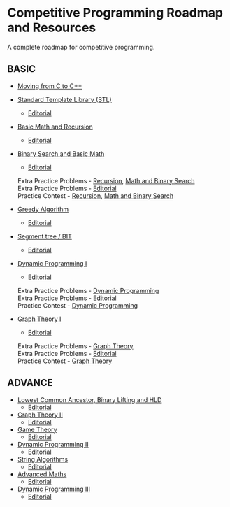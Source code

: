 # Competitive Programming Roadmap and Resources
A complete roadmap for competitive programming.

## BASIC

- [Moving from C to C++](/Basic/moving-from-c-to-cpp.md)
- [Standard Template Library (STL)](/Basic/stl-cpp.md)
  - [Editorial](/Basic/stl-recursive-and-basic-math-editorials.md)
- [Basic Math and Recursion](/Basic/Recursion-and-Basic-Maths.md)
  - [Editorial](/Basic/stl-recursive-and-basic-math-editorials.md)
- [Binary Search and Basic Math](/Basic/binary-search-and-basic-maths.md)
  - [Editorial](/Basic/editorial-binary-search-and-basic-maths.md)
  
  Extra Practice Problems - [Recursion](), [Math and Binary Search]()
  <br>
  Extra Practice Problems - [Editorial]()
  <br>
  Practice Contest - [Recursion](), [Math and Binary Search]()
- [Greedy Algorithm]()
  - [Editorial]()
- [Segment tree / BIT]()
  - [Editorial]()
- [Dynamic Programming I]()
  - [Editorial]()
  
  Extra Practice Problems - [Dynamic Programming]()
  <br>
  Extra Practice Problems - [Editorial]()
  <br>
  Practice Contest - [Dynamic Programming]()
- [Graph Theory I]()
  - [Editorial]()
  
  Extra Practice Problems - [Graph Theory]()
  <br>
  Extra Practice Problems - [Editorial]()
  <br>
  Practice Contest - [Graph Theory]()



## ADVANCE

- [Lowest Common Ancestor, Binary Lifting and HLD](/Advance/Lowest-Common-Ancestor-Binary-Lifting-and-HLD.md)
  - [Editorial]()
- [Graph Theory II](/Advance/Graph-Theory-II.md)
  - [Editorial]()
- [Game Theory](/Advance/Game-Theory.md)
  - [Editorial]()
- [Dynamic Programming II](/Advance/Dynamic-Programming-II.md)
  - [Editorial]()
- [String Algorithms](/Advance/strings.md)
  - [Editorial]()
- [Advanced Maths](/Advance/Advanced-Maths.md)
  - [Editorial]()
- [Dynamic Programming III](/Advance/Dynamic-Programming-III.md)
  - [Editorial]()
